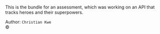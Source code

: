 This is the bundle for an assessment, which was working on an API that tracks heroes and their superpowers.

Author: `Christian Kwe`<br>
&copy;
